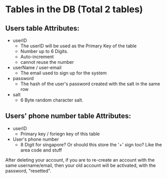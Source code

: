 # Tables in the DB  (Total 2 tables)

## Users table Attributes:
- userID
	- The userID will be used as the Primary Key of the table
	- Number up to 6 Digits.
	- Auto-increment
	- cannot reuse the number
- userName / user-email
	- The email used to sign up for the system
- password
	- The hash of the user's password created with the salt in the same row
- salt
	- 6 Byte random character salt.


## Users' phone number table Attributes:
- userID
	- Primary key / foriegn key of this table
- User's phone number
	- 8 Digit for singapore? Or should this store the '+' sign too? Like the area code and stuff


After deleting your account, if you are to re-create an account with the same username/email, then
your old account will be activated, with the password, "resetted".

